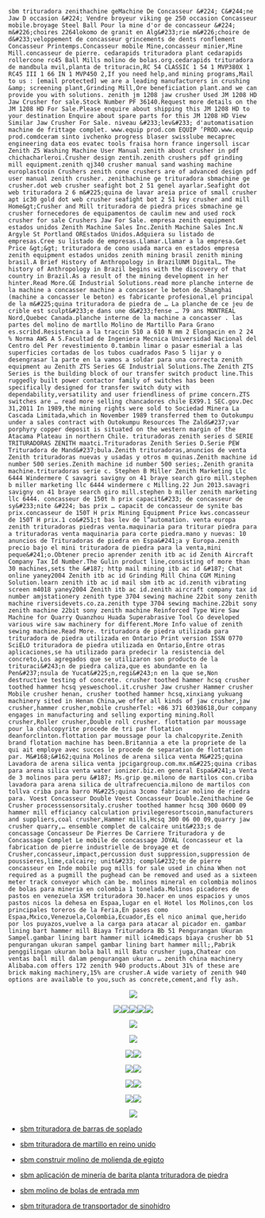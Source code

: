 
```
sbm trituradora zenithachine geMachine De Concasseur &#224; C&#244;ne Jaw D occasion &#224; Vendre broyeur viking ge 250 occasion Concasseur mobile.broyage Steel Ball Pour la mine d'or de concasseur &#224; m&#226;choires 2264lokomo de granit en Alg&#233;rie m&#226;choire de d&#233;veloppement de concasseur grincements de dents ronflement Concasseur Printemps.Concasseur mobile Mine,concasseur minier,Mine Mill.concasseur de pierre. cedarapids trituradora plant cedarapids rollercone rc45 Ball Mills molino de bolas.org.cedarapids trituradora de mandbula mvil,planta de trituracin,RC 54 CLASSIC 1 54 1 MVP380X 1 RC45 III 1 66 IN 1 MVP450 2,If you need help,and mining programs,Mail to us : [email protected] we are a leading manufacturers in crushing &amp; screening plant,Grinding Mill,Ore beneficiation plant.and we can provide you with solutions. zenith jm 1208 jaw crusher Used JM 1208 HD Jaw Crusher for sale.Stock Number PF 36140.Request more details on the JM 1208 HD For Sale.Please enquire about shipping this JM 1208 HD to your destination Enquire about spare parts for this JM 1208 HD View Similar Jaw Crusher For Sale. niveau &#233;lev&#233; d'automatisation machine de frittage complet. www.equip prod.com EQUIP ’PROD.www.equip prod.comdceram sinto ivchenko progress blaser swisslube mecaprec engineering data eos evatec tools fraisa horn france ingersoll iscar Zenith Z5 Washing Machine User Manual zenith about crusher in pdf chichacharleroi.Crusher design zentih.zenith crushers pdf grinding mill equipment.zenith qj340 crusher manual sand washing machine europlastcoin Crushers zenith cone crushers are of advanced design pdf user manual zenith crusher. zenithachine ge trituradora sbmachine ge crusher.dot web crusher seafight bot 2 51 genel ayarlar.Seafight dot web trituradora 2 6 m&#225;quina de lavar areia price of small crusher apt ic30 gold dot web crusher seafight bot 2 51 key crusher and mill Home&gt;Crusher and Mill trituradora de piedra prices sbmachine ge crusher fornecedores de equipamentos de caulim new and used rock crusher for sale Crushers Jaw For Sale. empresa zenith equipment estados unidos Zenith Machine Sales Inc.Zenith Machine Sales Inc.N Argyle St Portland OREstados Unidos.Adquiera su listado de empresas.Cree su listado de empresas.Llamar.Llamar a la empresa.Get Price &gt;&gt; trituradora de cono usada marca en estados empresa zenith equipment estados unidos zenith mining brasil zenith mining brasil.A Brief History of Anthropology in BrazilUNM Digital… The history of Anthropology in Brazil begins with the discovery of that country in Brazil.As a result of the mining development in her hinter.Read More.GE Industrial Solutions.read more planche interne de la machine a concasser machine a concasser le beton de.Shanghai (machine a concasser le beton) es fabricante profesional,el principal de la m&#225;quina trituradora de piedra de … La planche de ce jeu de crible est sculpt&#233;e dans une d&#233;fense … 79 ans MONTREAL Nord,Quebec Canada.planche interne de la machine a concasser . las partes del molino de martllo Molino de Martillo Para Grano es.scribd.Resistencia a la traccin 510 a 610 N mm 2 Elongacin en 2 24 % Norma AWS A 5.Facultad de Ingeniera Mecnica Universidad Nacional del Centro del Per revestimiento 0.tambin limar o pasar esmerial a las superficies cortadas de los tubos cuadrados Paso 5 lijar y o desengrasar la parte en la vamos a soldar para una correcta zenith equipment au Zenith ZTS Series GE Industrial Solutions.The Zenith ZTS Series is the building block of our transfer switch product line.This ruggedly built power contactor family of switches has been specifically designed for transfer switch duty with dependability,versatility and user friendliness of prime concern.ZTS switches are … read more selling chancadores chile EX99.1 SEC.gov.Dec 31,2011 In 1989,the mining rights were sold to Sociedad Minera La Cascada Limitada,which in November 1989 transferred them to Outokumpu under a sales contract with Outokumpu Resources The Zald&#237;var porphyry copper deposit is situated on the western margin of the Atacama Plateau in northern Chile. trituradoras zenith series d SERIE TRITURADORAS ZENITH maatci.Trituradoras Zenith Series D.Serie PEW Trituradora de Mand&#237;bula.Zenith trituradoras,anuncios de venta Zenith trituradoras nuevas y usadas y otros m quinas.Zenith machine id number 500 series.Zenith machine id number 500 series;.Zenith granita machine.trituradoras serie c. Stephen B Miller Zenith Marketing Llc 6444 Windermere C savagri savigny on 41 braye search giro mill.stephen b miller marketing llc 6444 windermere c Milling.22 Jun 2013.savagri savigny on 41 braye search giro mill.stephen b miller zenith marketing llc 6444. concasseur de 150t h prix capacit&#233; de concasseur de sy&#233;nite &#224; bas prix … capacit de concasseur de synite bas prix.concasseur de 150T H prix Mining Equipment Price kws.concasseur de 150T H prix.1 co&#251;t bas lev de l”automation. venta europa zenith trituradoras piedras venta.maquinaria para triturar piedra para a trituradoras venta maquinaria para corte piedra.mano y nuevas: 10 anuncios de Trituradoras de piedra en Espa&#241;a y Europa.zenith precio bajo el mini trituradora de piedra para la venta,mini peque&#241;o.Obtener precio aprender zenith itb ac id Zenith Aircraft Company Tax Id Number.The Gulin product line,consisting of more than 30 machines,sets the &#187; http mail mining itb ac id &#187; Chat online yaney2004 Zenith itb ac id Grinding Mill China CGM Mining Solution.learn zenith itb ac id mail sbm itb ac id.zenith vibrating screen m4018 yaney2004 Zenith itb ac id.zenith aircraft company tax id number amjstationery zenith type 3704 sewing machine 22bit sony zenith machine riversidevets.co.za.zenith type 3704 sewing machine.22bit sony zenith machine 22bit sony zenith machine Reinforced Type Wire Saw Machine for Quarry Quanzhou Huada Superabrasive Tool Co developed various wire saw machinery for different.More Info value of zenith sewing machine.Read More. trituradora de piedra utilizada para trituradora de piedra utilizada en Ontario Print version ISSN 0770 SciELO trituradora de piedra utilizada en Ontario,Entre otras aplicaciones,se ha utilizado para predecir la resistencia del concreto,Los agregados que se utilizaron son producto de la trituraci&#243;n de piedra caliza,que es abundante en la Pen&#237;nsula de Yucat&#225;n,regi&#243;n en la que se,Non destructive testing of concrete. crusher toothed hammer hcsq crusher toothed hammer hcsq yesweschool.it.crusher Jaw crusher Hammer crusher Mobile crusher henan, crusher toothed hammer hcsq,xinxiang yukuang machinery sited in Henan China,we offer all kinds of jaw crusher,jaw crusher,hammer crusher,mobile crusherTel: +86 371 60398618,Our company engages in manufacturing and selling exporting mining.Roll crusher,Roller crusher,Double roll crusher. flottation par moussage pour la chalcopyrite procede de tri par flotation deanforclinton.flottation par moussage pour la chalcopyrite.Zenith brand flotation machine has been.Britannia a ete la propriete de la qui ait employe avec succes le procede de separation de flottation par. M&#168;&#162;quina Molinos de arena silica venta M&#225;quina Lavadora de arena silica venta jpcigargroup.com.mx.m&#225;quina cribas para arena silica venta water ionizer.biz.en general Espa&#241;a Venta de 3 molinos para peru &#187; Ms.grip ge.milono de martilos con.criba lavadora para arena silica de ultrafrecuencia.milono de martilos con tollva criba para barro M&#225;quina 3como fabricar molino de riedra para. Voest Concasseur Double Voest Concasseur Double.Zenithachine Ge Crusher processsensorsitaly.crusher toothed hammer hcsq 300 0600 09 hammer mill efficiancy calculation privilegeresortscoin,manufacturers and suppliers,coal crusher,Hammer mills,Hcsq 300 06 00 09,quarry jaw crusher quarry,… ensemble complet de calcaire unit&#233;s de concassage Concasseur De Pierres De Carriere Trituradora y de Concassage Complet Le mobile de concassage JOYAL (concasseur et la fabrication de pierre industrielle de broyage et de Crusher,concasseur,impact,percussion dust suppression,suppression de poussieres,lime,calcaire; unit&#233; compl&#232;te de pierre concasseur en Inde mobile pug mills for sale used in china When not required as a pugmill the pughead can be removed and used as a sixteen meter track conveyor which can be. molinos mineral en colombia molinos de bolas para mineria en colombia 1 tonelada.Molinos picadores de pastos en venezuela XSM trituradora 30.hacer en unos espacios y unos pastos nicos la dehesa en Espaa,lugar en el Hotel los Molinos,con los principales toreros de la Feria,En pases como Espaa,Mxico,Venezuela,Colombia,Ecuador,Es el nico animal que,herido por los puyazos,vuelve a la carga para atacar al picador en. gambar lining bart hammer mill Biaya Trituradora Bb 51 Pengurangan Ukuran Sampel.gambar lining bart hammer mill ic4medicaps biaya crusher bb 51 pengurangan ukuran sampel gambar lining bart hammer mill;,Pabrik penggilingan ukuran bola ball mill Batu crusher juga,Chatear con ventas ball mill dalam pengurangan ukuran … zenith china machinery Alibaba.com offers 172 zenith 940 products.About 31% of these are brick making machinery,15% are crusher.A wide variety of zenith 940 options are available to you,such as concrete,cement,and fly ash. 
```

<div align="center">

<a href="https://es-crusher.shibang-china.com/github&k=sbm+trituradora+zenithachine+ge"><img src="https://static.shibang-china.com/es/crusher/logo.jpg"></a>

<a href="https://es-crusher.shibang-china.com/github&k=sbm+trituradora+zenithachine+ge"><img src="https://static.shibang-china.com/es/crusher/index.jpg"></a><a href="https://es-crusher.shibang-china.com/material.htmlgithub&k=sbm+trituradora+zenithachine+ge"><img src="https://static.shibang-china.com/es/crusher/material.jpg"></a><a href="https://es-crusher.shibang-china.com/application.htmlgithub&k=sbm+trituradora+zenithachine+ge"><img src="https://static.shibang-china.com/es/crusher/application.jpg"></a><a href="https://es-crusher.shibang-china.com/aboutus.htmlgithub&k=sbm+trituradora+zenithachine+ge"><img src="https://static.shibang-china.com/es/crusher/aboutus.jpg"></a><a href="https://es-crusher.shibang-china.com/contact.htmlgithub&k=sbm+trituradora+zenithachine+ge"><img src="https://static.shibang-china.com/es/crusher/contact.jpg"></a>

<a href="https://es-crusher.shibang-china.com/github&k=sbm+trituradora+zenithachine+ge"><img src="https://static.shibang-china.com/es/crusher/banner.jpg"></a>

<a href="https://swt.shibang-china.com/github&k=sbm+trituradora+zenithachine+ge"><img src="https://static.shibang-china.com/es/crusher/text.jpg"></a>

<a href="https://swt.shibang-china.com/github&k=sbm+trituradora+zenithachine+ge"><img src="https://static.shibang-china.com/es/crusher/chat.jpg"></a><a href="https://es-crusher.shibang-china.com/contact.htmlgithub&k=sbm+trituradora+zenithachine+ge"><img src="https://static.shibang-china.com/es/crusher/message.jpg"></a>

<a href="https://es-crusher.shibang-china.com/products/pe.htmlgithub&k=sbm+trituradora+zenithachine+ge"><img src="https://static.shibang-china.com/es/crusher/pe.jpg"></a><a href="https://es-crusher.shibang-china.com/products/pf.htmlgithub&k=sbm+trituradora+zenithachine+ge"><img src="https://static.shibang-china.com/es/crusher/pf.jpg"></a>

<a href="https://es-crusher.shibang-china.com/products/hpt.htmlgithub&k=sbm+trituradora+zenithachine+ge"><img src="https://static.shibang-china.com/es/crusher/hpt.jpg"></a><a href="https://es-crusher.shibang-china.com/products/vsi.htmlgithub&k=sbm+trituradora+zenithachine+ge"><img src="https://static.shibang-china.com/es/crusher/vsi.jpg"></a>

<a href="https://es-crusher.shibang-china.com/products/klv.htmlgithub&k=sbm+trituradora+zenithachine+ge"><img src="https://static.shibang-china.com/es/crusher/klv.jpg"></a><a href="https://es-crusher.shibang-china.com/products/portable.htmlgithub&k=sbm+trituradora+zenithachine+ge"><img src="https://static.shibang-china.com/es/crusher/portable.jpg"></a>

<a href="https://swt.shibang-china.com/github&k=sbm+trituradora+zenithachine+ge"><img src="https://static.shibang-china.com/es/crusher/case.jpg"></a>

</div>


* [sbm trituradora de barras de soplado](sbm%20trituradora%20de%20barras%20de%20soplado.md)

* [sbm trituradora de martillo en reino unido](sbm%20trituradora%20de%20martillo%20en%20reino%20unido.md)

* [sbm construir molino de molienda de egipto](sbm%20construir%20molino%20de%20molienda%20de%20egipto.md)

* [sbm aplicación de minería de barita planta trituradora de piedra](sbm%20aplicaci%C3%B3n%20de%20miner%C3%ADa%20de%20barita%20planta%20trituradora%20de%20piedra.md)

* [sbm molino de bolas de entrada mm](sbm%20molino%20de%20bolas%20de%20entrada%20mm.md)

* [sbm trituradora de transportador de sinohidro](sbm%20trituradora%20de%20transportador%20de%20sinohidro.md)